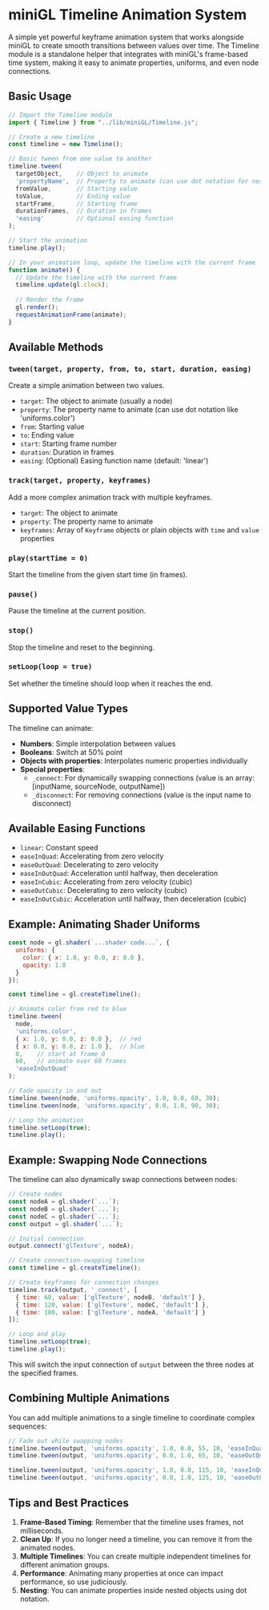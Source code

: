 # miniGL Timeline Animation System

A simple yet powerful keyframe animation system that works alongside miniGL to create smooth transitions between values over time. The Timeline module is a standalone helper that integrates with miniGL's frame-based time system, making it easy to animate properties, uniforms, and even node connections.

## Basic Usage

```javascript
// Import the Timeline module
import { Timeline } from "../lib/miniGL/Timeline.js";

// Create a new timeline
const timeline = new Timeline();

// Basic tween from one value to another
timeline.tween(
  targetObject,    // Object to animate
  'propertyName',  // Property to animate (can use dot notation for nested props)
  fromValue,       // Starting value
  toValue,         // Ending value
  startFrame,      // Starting frame
  durationFrames,  // Duration in frames
  'easing'         // Optional easing function
);

// Start the animation
timeline.play();

// In your animation loop, update the timeline with the current frame
function animate() {
  // Update the timeline with the current frame
  timeline.update(gl.clock);
  
  // Render the frame
  gl.render();
  requestAnimationFrame(animate);
}
```

## Available Methods

### `tween(target, property, from, to, start, duration, easing)`

Create a simple animation between two values.

- `target`: The object to animate (usually a node)
- `property`: The property name to animate (can use dot notation like 'uniforms.color')
- `from`: Starting value
- `to`: Ending value 
- `start`: Starting frame number
- `duration`: Duration in frames
- `easing`: (Optional) Easing function name (default: 'linear')

### `track(target, property, keyframes)`

Add a more complex animation track with multiple keyframes.

- `target`: The object to animate
- `property`: The property name to animate
- `keyframes`: Array of `Keyframe` objects or plain objects with `time` and `value` properties

### `play(startTime = 0)`

Start the timeline from the given start time (in frames).

### `pause()`

Pause the timeline at the current position.

### `stop()`

Stop the timeline and reset to the beginning.

### `setLoop(loop = true)`

Set whether the timeline should loop when it reaches the end.

## Supported Value Types

The timeline can animate:

- **Numbers**: Simple interpolation between values
- **Booleans**: Switch at 50% point
- **Objects with properties**: Interpolates numeric properties individually
- **Special properties**:
  - `_connect`: For dynamically swapping connections (value is an array: [inputName, sourceNode, outputName])
  - `_disconnect`: For removing connections (value is the input name to disconnect)

## Available Easing Functions

- `linear`: Constant speed
- `easeInQuad`: Accelerating from zero velocity
- `easeOutQuad`: Decelerating to zero velocity
- `easeInOutQuad`: Acceleration until halfway, then deceleration
- `easeInCubic`: Accelerating from zero velocity (cubic)
- `easeOutCubic`: Decelerating to zero velocity (cubic)
- `easeInOutCubic`: Acceleration until halfway, then deceleration (cubic)

## Example: Animating Shader Uniforms

```javascript
const node = gl.shader(`...shader code...`, {
  uniforms: {
    color: { x: 1.0, y: 0.0, z: 0.0 },
    opacity: 1.0
  }
});

const timeline = gl.createTimeline();

// Animate color from red to blue
timeline.tween(
  node,
  'uniforms.color',
  { x: 1.0, y: 0.0, z: 0.0 },  // red
  { x: 0.0, y: 0.0, z: 1.0 },  // blue
  0,    // start at frame 0
  60,   // animate over 60 frames
  'easeInOutQuad'
);

// Fade opacity in and out
timeline.tween(node, 'uniforms.opacity', 1.0, 0.0, 60, 30);
timeline.tween(node, 'uniforms.opacity', 0.0, 1.0, 90, 30);

// Loop the animation
timeline.setLoop(true);
timeline.play();
```

## Example: Swapping Node Connections

The timeline can also dynamically swap connections between nodes:

```javascript
// Create nodes
const nodeA = gl.shader(`...`);
const nodeB = gl.shader(`...`);
const nodeC = gl.shader(`...`);
const output = gl.shader(`...`);

// Initial connection
output.connect('glTexture', nodeA);

// Create connection-swapping timeline
const timeline = gl.createTimeline();

// Create keyframes for connection changes
timeline.track(output, '_connect', [
  { time: 60, value: ['glTexture', nodeB, 'default'] },
  { time: 120, value: ['glTexture', nodeC, 'default'] },
  { time: 180, value: ['glTexture', nodeA, 'default'] }
]);

// Loop and play
timeline.setLoop(true);
timeline.play();
```

This will switch the input connection of `output` between the three nodes at the specified frames.

## Combining Multiple Animations

You can add multiple animations to a single timeline to coordinate complex sequences:

```javascript
// Fade out while swapping nodes
timeline.tween(output, 'uniforms.opacity', 1.0, 0.0, 55, 10, 'easeInQuad');
timeline.tween(output, 'uniforms.opacity', 0.0, 1.0, 65, 10, 'easeOutQuad');

timeline.tween(output, 'uniforms.opacity', 1.0, 0.0, 115, 10, 'easeInQuad');
timeline.tween(output, 'uniforms.opacity', 0.0, 1.0, 125, 10, 'easeOutQuad');
```

## Tips and Best Practices

1. **Frame-Based Timing**: Remember that the timeline uses frames, not milliseconds.
2. **Clean Up**: If you no longer need a timeline, you can remove it from the animated nodes.
3. **Multiple Timelines**: You can create multiple independent timelines for different animation groups.
4. **Performance**: Animating many properties at once can impact performance, so use judiciously.
5. **Nesting**: You can animate properties inside nested objects using dot notation. 